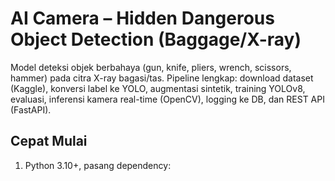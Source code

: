 # AI Camera – Hidden Dangerous Object Detection (Baggage/X-ray)

Model deteksi objek berbahaya (gun, knife, pliers, wrench, scissors, hammer) pada citra X-ray bagasi/tas. 
Pipeline lengkap: download dataset (Kaggle), konversi label ke YOLO, augmentasi sintetik, training YOLOv8, evaluasi, 
inferensi kamera real-time (OpenCV), logging ke DB, dan REST API (FastAPI).

## Cepat Mulai
1) Python 3.10+, pasang dependency:

